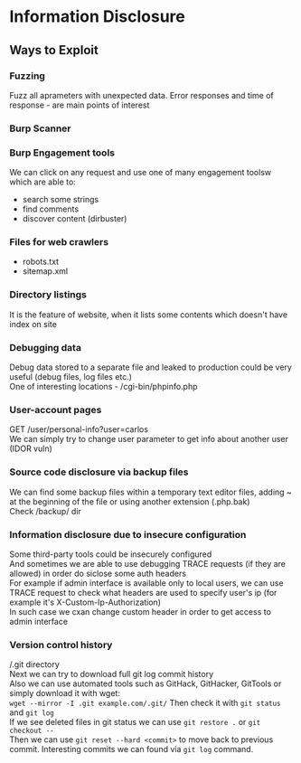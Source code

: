 # Information Disclosure
## Ways to Exploit
### Fuzzing
Fuzz all aprameters with unexpected data. Error responses and time of response - are main points of interest

### Burp Scanner 
### Burp Engagement tools
We can click on any request and use one of many engagement toolsw which are able to:
* search some strings
* find comments
* discover content (dirbuster)

### Files for web crawlers
* robots.txt
* sitemap.xml

### Directory listings
It is the feature of website, when it lists some contents which doesn't have index on site  

### Debugging data
Debug data stored to a separate file and leaked to production could be very useful (debug files, log files etc.)  
One of interesting locations - /cgi-bin/phpinfo.php  

### User-account pages
GET /user/personal-info?user=carlos  
We can simply try to change user parameter to get info about another user (IDOR vuln)  

### Source code disclosure via backup files
We can find some backup files within a temporary text editor files, adding ~ at the beginning of the file or using another extension (.php.bak)  
Check /backup/ dir  

### Information disclosure due to insecure configuration
Some third-party tools could be insecurely configured  
And sometimes we are able to use debugging TRACE requests (if they are allowed) in order do siclose some auth headers  
For example if admin interface is available only to local users, we can use TRACE request to check what headers are used to specify user's ip (for example it's X-Custom-Ip-Authorization)  
In such case we cxan change custom header in order to get access to admin interface  

### Version control history
/.git directory  
Next we can try to download full git log commit history  
Also we can use automated tools such as GitHack, GitHacker, GitTools or simply download it with wget:  
`wget --mirror -I .git example.com/.git/`
Then check it with `git status` and `git log`  
If we see deleted files in git status we can use `git restore .` or `git checkout --`  
Then we can use `git reset --hard <commit>` to move back to previous commit. Interesting commits we can found via `git log` command.  

